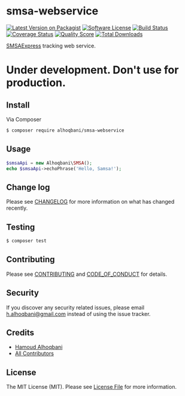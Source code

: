 # smsa-webservice

[![Latest Version on Packagist][ico-version]][link-packagist]
[![Software License][ico-license]](LICENSE.md)
[![Build Status][ico-travis]][link-travis]
[![Coverage Status][ico-scrutinizer]][link-scrutinizer]
[![Quality Score][ico-code-quality]][link-code-quality]
[![Total Downloads][ico-downloads]][link-downloads]

[SMSAExpress](http://smsaexpress.com/index.html) tracking web service.

# Under development. Don't use for production.

## Install

Via Composer

``` bash
$ composer require alhoqbani/smsa-webservice
```

## Usage

``` php
$smsaApi = new Alhoqbani\SMSA();
echo $smsaApi->echoPhrase('Hello, Samsa!');
```

## Change log

Please see [CHANGELOG](CHANGELOG.md) for more information on what has changed recently.

## Testing

``` bash
$ composer test
```

## Contributing

Please see [CONTRIBUTING](CONTRIBUTING.md) and [CODE_OF_CONDUCT](CODE_OF_CONDUCT.md) for details.

## Security

If you discover any security related issues, please email h.alhoqbani@gmail.com instead of using the issue tracker.

## Credits

- [Hamoud Alhoqbani][link-author]
- [All Contributors][link-contributors]

## License

The MIT License (MIT). Please see [License File](LICENSE.md) for more information.

[ico-version]: https://img.shields.io/packagist/v/alhoqbani/smsa-webservice.svg?style=flat-square
[ico-license]: https://img.shields.io/badge/license-MIT-brightgreen.svg?style=flat-square
[ico-travis]: https://img.shields.io/travis/alhoqbani/smsa-webservice/master.svg?style=flat-square
[ico-scrutinizer]: https://img.shields.io/scrutinizer/coverage/g/alhoqbani/smsa-webservice.svg?style=flat-square
[ico-code-quality]: https://img.shields.io/scrutinizer/g/alhoqbani/smsa-webservice.svg?style=flat-square
[ico-downloads]: https://img.shields.io/packagist/dt/alhoqbani/smsa-webservice.svg?style=flat-square

[link-packagist]: https://packagist.org/packages/alhoqbani/smsa-webservice
[link-travis]: https://travis-ci.org/alhoqbani/smsa-webservice
[link-scrutinizer]: https://scrutinizer-ci.com/g/alhoqbani/smsa-webservice/code-structure
[link-code-quality]: https://scrutinizer-ci.com/g/alhoqbani/smsa-webservice
[link-downloads]: https://packagist.org/packages/alhoqbani/smsa-webservice
[link-author]: https://github.com/alhoqbani
[link-contributors]: ../../contributors
